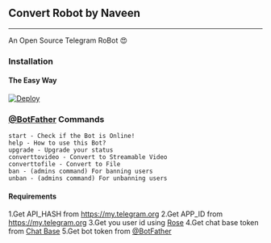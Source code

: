 ## Convert Robot by Naveen
---

An Open Source Telegram RoBot  😍

### Installation

#### The Easy Way

[![Deploy](https://www.herokucdn.com/deploy/button.svg)](https://heroku.com/deploy)



### [@BotFather](https://telegram.dog/BotFather) Commands

```
start - Check if the Bot is Online!
help - How to use this Bot?
upgrade - Upgrade your status
converttovideo - Convert to Streamable Video
converttofile - Convert to File
ban - (admins command) For banning users
unban - (admins command) For unbanning users
```

#### Requirements
1.Get API_HASH from https://my.telegram.org 
2.Get APP_ID from https://my.telegram.org 
3.Get you user id using [Rose](https://t.me/MissRose_bot)
4.Get chat base token from [Chat Base](https://chatbase.com)
5.Get bot token from [@BotFather](https://telegram.dog/BotFather)
